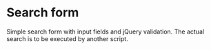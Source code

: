 # Search form
Simple search form with input fields and jQuery validation.
The actual search is to be executed by another script.
